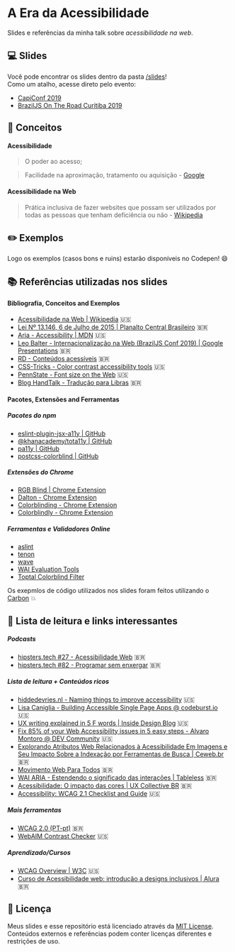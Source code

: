 # A Era da Acessibilidade

Slides e referências da minha talk sobre _acessibilidade na web_.


## :computer: Slides

Você pode encontrar os slides dentro da pasta [/slides](https://github.com/jlozovei/the-age-of-accessibility/tree/master/slides)!  
Como um atalho, acesse direto pelo evento:

- [CapiConf 2019](https://github.com/jlozovei/the-age-of-accessibility/blob/master/slides/capiconf2019/a-era-da-acessibilidade.pdf)
- [BrazilJS On The Road Curitiba 2019](https://github.com/jlozovei/the-age-of-accessibility/blob/master/slides/braziljs-ontheroad-curitiba2019/a-era-da-acessibilidade.pdf)


## :scroll: Conceitos

#### Acessibilidade

> O poder ao acesso;

> Facilidade na aproximação, tratamento ou aquisição - [Google](https://www.google.com/search?ei=7fNzXanZDN2a5OUPzdqvwAI&q=acessibilidade&oq=acessibilidade)


#### Acessibilidade na Web

> Prática inclusiva de fazer websites que possam ser utilizados por todas as pessoas que tenham deficiência ou não - [Wikipedia](https://pt.wikipedia.org/wiki/Acessibilidade_web)


## :pencil2: Exemplos

Logo os exemplos (casos bons e ruins) estarão disponíveis no Codepen! :smile:


## :books: Referências utilizadas nos slides

#### Bibliografia, Conceitos and Exemplos
- [Acessibilidade na Web | Wikipedia](https://en.wikipedia.org/wiki/Web_accessibility) 🇺🇸
- [Lei Nº 13.146, 6 de Julho de 2015 | Planalto Central Brasileiro](http://www.planalto.gov.br/ccivil_03/_ato2015-2018/2015/Lei/L13146.htm) 🇧🇷
- [Aria - Accessibility | MDN](https://developer.mozilla.org/en-US/docs/Web/Accessibility/ARIA) 🇺🇸
- [Leo Balter - Internacionalização na Web (BrazilJS Conf 2019) | Google Presentations](https://docs.google.com/presentation/d/1_lIy9JAIUaqbXI4pwkf5vB_xwPug7vqcv3PnryBCuQI/edit#slide=id.p) 🇧🇷
- [RD - Conteúdos acessíveis](https://resultadosdigitais.com.br/blog/conteudo-acessivel-para-deficientes-visuais/) 🇧🇷
- [CSS-Tricks - Color contrast accessibility tools](https://css-tricks.com/color-contrast-accessibility-tools/) 🇺🇸
- [PennState - Font size on the Web](https://accessibility.psu.edu/fontsizehtml/) 🇺🇸
- [Blog HandTalk - Tradução para Libras](blog.handtalk.me/resolucao-ans/) 🇧🇷

#### Pacotes, Extensões and Ferramentas

##### Pacotes do npm
- [eslint-plugin-jsx-a11y | GitHub](https://github.com/evcohen/eslint-plugin-jsx-a11y)
- [@khanacademy/tota11y | GitHub](https://github.com/Khan/tota11y)
- [pa11y | GitHub](https://github.com/pa11y/pa11y)
- [postcss-colorblind | GitHub](https://github.com/btholt/postcss-colorblind)

##### Extensões do Chrome 
- [RGB Blind | Chrome Extension](https://chrome.google.com/webstore/detail/rgblind/kjlmmjnmmlfamgddfglhaoklpjjplbhc/)
- [Dalton - Chrome Extension](https://chrome.google.com/webstore/detail/colorblind-dalton-for-goo/afcafnelafcgjinkaeohkalmfececool)
- [Colorblinding - Chrome Extension](https://chrome.google.com/webstore/detail/colorblinding/dgbgleaofjainknadoffbjkclicbbgaa)
- [Colorblindly - Chrome Extension](https://chrome.google.com/webstore/detail/colorblindly/floniaahmccleoclneebhhmnjgdfijgg)

##### Ferramentas e Validadores Online
- [aslint](https://www.aslint.org/)
- [tenon](https://tenon.io/)
- [wave](http://wave.webaim.org/)
- [WAI Evaluation Tools](https://www.w3.org/WAI/ER/tools/)
- [Toptal Colorblind Filter](https://www.toptal.com/designers/colorfilter/)

Os exepmlos de código utilizados nos slides foram feitos utilizando o [Carbon](https://carbon.now.sh/) :boom:


## :bookmark: Lista de leitura e links interessantes

##### Podcasts
- [hipsters.tech #27 - Acessibilidade Web](https://hipsters.tech/acessibilidade-web-hipsters-21/) 🇧🇷
- [hipsters.tech #82 - Programar sem enxergar](https://hipsters.tech/programar-sem-enxergar-hipsters-82/) 🇧🇷

##### Lista de leitura + Conteúdos ricos
- [hiddedevries.nl - Naming things to improve accessibility](https://hiddedevries.nl/en/blog/2019-04-18-naming-things-to-improve-accessibility) 🇺🇸
- [Lisa Caniglia - Building Accessible Single Page Apps @ codeburst.io](https://codeburst.io/building-accessible-single-page-apps-2ea3e4fbbc01) 🇺🇸
- [UX writing explained in 5 F words | Inside Design Blog](https://www.invisionapp.com/inside-design/ux-writing-5-f-words/) 🇺🇸
- [Fix 85% of your Web Accessibility issues in 5 easy steps - Alvaro Montoro @ DEV Community](https://dev.to/alvaromontoro/fix-85-of-your-web-accessibility-issues-in-5-easy-steps-pnf) 🇺🇸
- [Explorando Atributos Web Relacionados à Acessibilidade Em Imagens e Seu Impacto Sobre a Indexação por Ferramentas de Busca | Ceweb.br](https://ceweb.br/publicacao/explorando-atributos-web-relacionados-a-acessibilidade-em-imagens-e-seu-impacto-sobre-a-indexacao-por-ferramentas-de-busca/) 🇧🇷
- [Movimento Web Para Todos](https://mwpt.com.br/) 🇧🇷
- [WAI ARIA - Estendendo o significado das interações | Tableless](https://tableless.com.br/wai-aria-estendendo-o-significado-das-interacoes/) 🇧🇷
- [Acessibilidade: O impacto das cores | UX Collective BR](https://brasil.uxdesign.cc/acessibilidade-o-impacto-das-cores-bfc0d60420db) 🇧🇷
- [Accessibility: WCAG 2.1 Checklist and Guide](https://uxtricks.design/blogs/ux-design/accessibility-standards/) 🇺🇸

##### Mais ferramentas
- [WCAG 2.0 (PT-pt)](https://www.w3.org/Translations/WCAG20-pt-br/) 🇧🇷
- [WebAIM Contrast Checker](https://webaim.org/resources/contrastchecker) 🇺🇸

##### Aprendizado/Cursos
- [WCAG Overview | W3C](https://www.w3.org/WAI/standards-guidelines/wcag/) 🇺🇸
- [Curso de Acessibilidade web: introdução a designs inclusivos | Alura](https://www.alura.com.br/curso-online-acessibilidade-web-design-inclusivos) 🇧🇷


## :closed_lock_with_key: Licença

Meus slides e esse repositório está licenciado através da [MIT License](https://github.com/jlozovei/the-age-of-accessibility/blob/master/LICENSE). Conteúdos externos e referências podem conter licenças diferentes e restrições de uso.
